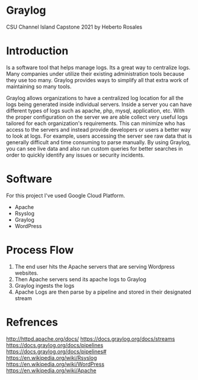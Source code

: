 # Graylog

CSU Channel Island Capstone 2021
by Heberto Rosales


# Introduction
Is a software tool that helps manage logs. Its a great way to centralize logs. Many companies under utilize their existing administration tools because they use too many. Graylog provides ways to simplify all that extra work of maintaining so many tools. 

Graylog allows organizations to have a centralized log location for all the logs being generated inside individual servers. Inside a server you can have different types of logs such as apache, php, mysql, application, etc. With the proper configuration on the server we are able collect very useful logs tailored for each organization's requirements. This can minimize who has access to the servers and instead provide developers or users a better way to look at logs. For example, users accessing the server see raw data that is generally difficult and time consuming to parse manually. By using Graylog, you can see live data and also run custom queries for better searches in order to quickly identify any issues or security incidents.

# Software

For this project I've used Google Cloud Platform.

* Apache
* Rsyslog
* Graylog
* WordPress

# Process Flow

1. The end user hits the Apache servers that are serving Wordpress websites. 
2. Then Apache servers send its apache logs to Graylog
3. Graylog ingests the logs
4. Apache Logs are then parse by a pipeline and stored in their designated stream

# Refrences
http://httpd.apache.org/docs/
https://docs.graylog.org/docs/streams
https://docs.graylog.org/docs/pipelines
https://docs.graylog.org/docs/pipelines#
https://en.wikipedia.org/wiki/Rsyslog
https://en.wikipedia.org/wiki/WordPress
https://en.wikipedia.org/wiki/Apache
